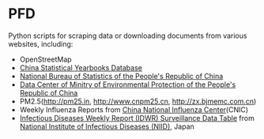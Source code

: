 PFD
===

Python scripts for scraping data or downloading documents from various websites, including:

* OpenStreetMap
* [China Statistical Yearbooks Database](http://tongji.cnki.net/kns55/index.aspx)
* [National Bureau of Statistics of the People's Republic of China](http://www.stats.gov.cn/tjsj/tjbz/tjyqhdmhcxhfdm/)
* [Data Center of Minitry of Environmental Protection of the People's Republic of China](http://datacenter.mep.gov.cn/)
* PM2.5(http://pm25.in, http://www.cnpm25.cn, http://zx.bjmemc.com.cn)
* Weekly Influenza Reports from [China National Influenza Center](http://www.chinaivdc.cn/cnic/zyzx/lgzb/)(CNIC)
* [Infectious Diseases Weekly Report (IDWR) Surveillance Data Table](https://www.niid.go.jp/niid/en/survaillance-data-table-english.html) from [National Institute of Infectious Diseases (NIID)](https://www.niid.go.jp/niid/en/), Japan
